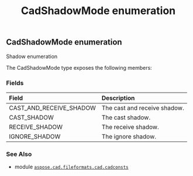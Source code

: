 ﻿---
title: CadShadowMode enumeration
second_title: Aspose.CAD for Python via .NET API References
description: 
type: docs
weight: 400
url: /aspose.cad.fileformats.cad.cadconsts/cadshadowmode/
is_root: false
---

## CadShadowMode enumeration

Shadow enumeration



The CadShadowMode type exposes the following members:

### Fields
| Field | Description |
| :- | :- |
| CAST_AND_RECEIVE_SHADOW | The cast and receive shadow. |
| CAST_SHADOW | The cast shadow. |
| RECEIVE_SHADOW | The receive shadow. |
| IGNORE_SHADOW | The ignore shadow. |



### See Also
* module [`aspose.cad.fileformats.cad.cadconsts`](..)
